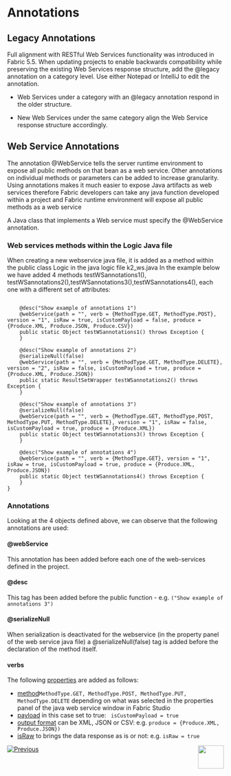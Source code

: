 # Annotations

## Legacy Annotations

Full alignment with RESTful Web Services functionality was introduced in Fabric 5.5.  When updating projects to enable backwards compatibility while preserving the existing Web Services response structure, add the @legacy annotation on a category level. 
Use either Notepad or IntelliJ to edit the annotation. 

 * Web Services under a category with an @legacy annotation respond in the older structure. 

*  New Web Services under the same category align the Web Service response structure accordingly.

## Web Service Annotations

The annotation @WebService tells the server runtime environment to expose all public methods on that bean as a web service. 
Other annotations on individual methods or parameters can be added to increase granularity. 
Using annotations makes it much easier to expose Java artifacts as web services therefore Fabric developers can take any java function developed within a project and Fabric runtime environment will expose all public methods as a web service 


A Java class that implements a Web service must specify the @WebService annotation.


### Web services methods within the Logic Java file

When creating a new webservice java file, it is added as a method within the public class Logic in the java logic file k2_ws.java 
In the example below we have added 4 methods testWSannotations1(), testWSannotations2(),testWSannotations3(),testWSannotations4(), each one with a different set of attributes:
  
```public class Logic extends WebServiceUserCode {

	@desc("Show example of annotations 1")
	@webService(path = "", verb = {MethodType.GET, MethodType.POST}, version = "1", isRaw = true, isCustomPayload = false, produce = {Produce.XML, Produce.JSON, Produce.CSV})
	public static Object testWSannotations1() throws Exception {		
	}

	@desc("Show example of annotations 2")
	@serializeNull(false)	
	@webService(path = "", verb = {MethodType.GET, MethodType.DELETE}, version = "2", isRaw = false, isCustomPayload = true, produce = {Produce.XML, Produce.JSON})
	public static ResultSetWrapper testWSannotations2() throws Exception {
	}

	@desc("Show example of annotations 3")
	@serializeNull(false)	
	@webService(path = "", verb = {MethodType.GET, MethodType.POST, MethodType.PUT, MethodType.DELETE}, version = "1", isRaw = false, isCustomPayload = true, produce = {Produce.XML})
	public static Object testWSannotations3() throws Exception {
	}

	@desc("Show example of annotations 4")
	@webService(path = "", verb = {MethodType.GET}, version = "1", isRaw = true, isCustomPayload = true, produce = {Produce.XML, Produce.JSON})
	public static Object testWSannotations4() throws Exception {			
	}
}

```

### Annotations
Looking at the 4 objects defined above, we can observe that the following annotations are used:

#### @webService
This annotation has been added before each one of the web-services defined in the project. 

#### @desc
This tag has been added before the public function - e.g.
```("Show example of annotations 3")``` 

#### @serializeNull
When serialization is deactivated for the webservice (in the property panel of the web service java file) a @serializeNull(false) tag is added before the declaration of the method itself.

#### verbs 
The following [properties](/articles/15_web_services_and_graphit/02_web_services_properties.md#verb) are added as follows:

- [method](/articles/15_web_services_and_graphit/02_web_services_properties.md#verb)```MethodType.GET, MethodType.POST, MethodType.PUT, MethodType.DELETE``` depending on what was selected in the properties panel of the java web service window in Fabric Studio
- [payload](/articles/15_web_services_and_graphit/02_web_services_properties.md#custom-payload) in this case set to true: ``` isCustomPayload = true``` 
- [output format](/articles/15_web_services_and_graphit/02_web_services_properties.md#produce) can be XML, JSON or CSV: e.g. ```produce = {Produce.XML, Produce.JSON})```
- [isRaw](/articles/15_web_services_and_graphit/02_web_services_properties.md#is-raw) to brings the data response as is or not: e.g. ```isRaw = true```


[![Previous](/articles/images/Previous.png)](/articles/15_web_services_and_graphit/09_swagger.md)[<img align="right" width="60" height="54" src="/articles/images/Next.png">](/articles/15_web_services_and_graphit/11_response_codes.md)


